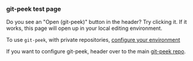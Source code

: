 ### git-peek test page

Do you see an "Open (git-peek)" button in the header? Try clicking it. If it works, this page will open up in your local editing environment.

To use `git-peek`, with private repositories, [configure your environment](https://github.com/Jarred-Sumner/git-peek#private-repositories--choosing-an-editor)

If you want to configure git-peek, header over to the main [git-peek repo](https://github.com/Jarred-Sumner/git-peek).

[//]: <!- **If you're seeing this message, it means it worked!** -->
